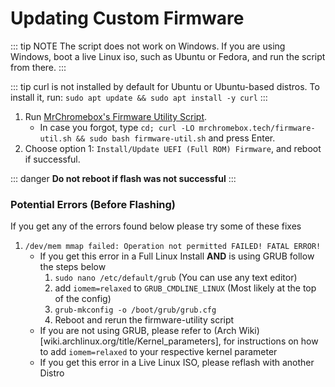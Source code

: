 # Updating Custom Firmware

::: tip NOTE
The script does not work on Windows. If you are using Windows, boot a live Linux iso, such as Ubuntu or Fedora, and run the script from there.
:::

::: tip
curl is not installed by default for Ubuntu or Ubuntu-based distros. To install it, run: `sudo apt update && sudo apt install -y curl`
:::

1. Run [MrChromebox's Firmware Utility Script](https://mrchromebox.tech/#fwscript).
   - In case you forgot, type `cd; curl -LO mrchromebox.tech/firmware-util.sh && sudo bash firmware-util.sh` and press Enter.
2. Choose option 1: `Install/Update UEFI (Full ROM) Firmware`, and reboot if successful.

::: danger
**Do not reboot if flash was not successful**
:::

### Potential Errors (Before Flashing)

If you get any of the errors found below please try some of these fixes

1. `/dev/mem mmap failed: Operation not permitted
FAILED!
FATAL ERROR!`
   - If you get this error in a Full Linux Install **AND** is using GRUB follow the steps below
     1. `sudo nano /etc/default/grub` (You can use any text editor)
     2. add `iomem=relaxed` to `GRUB_CMDLINE_LINUX` (Most likely at the top of the config)
     3. `grub-mkconfig -o /boot/grub/grub.cfg`
     4. Reboot and rerun the firmware-utility script
   - If you are not using GRUB, please refer to (Arch Wiki)[wiki.archlinux.org/title/Kernel_parameters], for instructions on how to add `iomem=relaxed` to your respective kernel parameter
   - If you get this error in a Live Linux ISO, please reflash with another Distro
